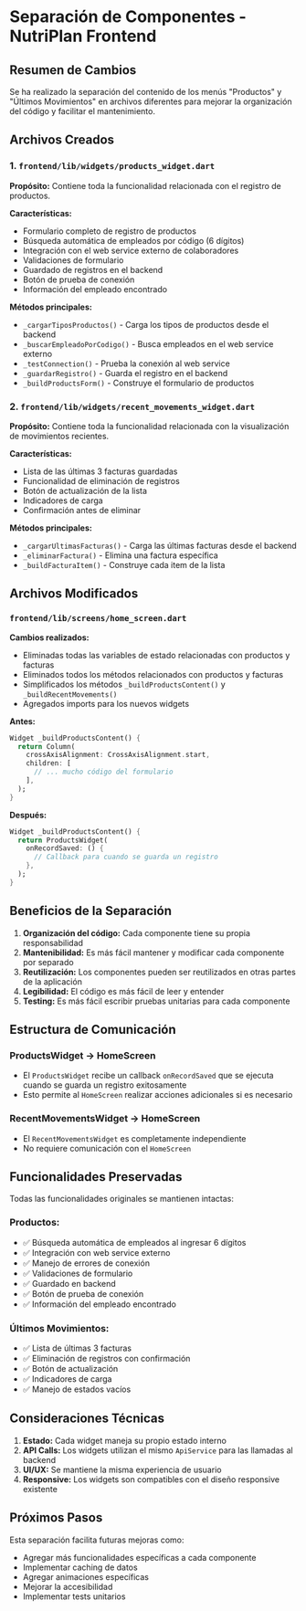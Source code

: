# Separación de Componentes - NutriPlan Frontend

## Resumen de Cambios

Se ha realizado la separación del contenido de los menús "Productos" y "Últimos Movimientos" en archivos diferentes para mejorar la organización del código y facilitar el mantenimiento.

## Archivos Creados

### 1. `frontend/lib/widgets/products_widget.dart`

**Propósito:** Contiene toda la funcionalidad relacionada con el registro de productos.

**Características:**
- Formulario completo de registro de productos
- Búsqueda automática de empleados por código (6 dígitos)
- Integración con el web service externo de colaboradores
- Validaciones de formulario
- Guardado de registros en el backend
- Botón de prueba de conexión
- Información del empleado encontrado

**Métodos principales:**
- `_cargarTiposProductos()` - Carga los tipos de productos desde el backend
- `_buscarEmpleadoPorCodigo()` - Busca empleados en el web service externo
- `_testConnection()` - Prueba la conexión al web service
- `_guardarRegistro()` - Guarda el registro en el backend
- `_buildProductsForm()` - Construye el formulario de productos

### 2. `frontend/lib/widgets/recent_movements_widget.dart`

**Propósito:** Contiene toda la funcionalidad relacionada con la visualización de movimientos recientes.

**Características:**
- Lista de las últimas 3 facturas guardadas
- Funcionalidad de eliminación de registros
- Botón de actualización de la lista
- Indicadores de carga
- Confirmación antes de eliminar

**Métodos principales:**
- `_cargarUltimasFacturas()` - Carga las últimas facturas desde el backend
- `_eliminarFactura()` - Elimina una factura específica
- `_buildFacturaItem()` - Construye cada item de la lista

## Archivos Modificados

### `frontend/lib/screens/home_screen.dart`

**Cambios realizados:**
- Eliminadas todas las variables de estado relacionadas con productos y facturas
- Eliminados todos los métodos relacionados con productos y facturas
- Simplificados los métodos `_buildProductsContent()` y `_buildRecentMovements()`
- Agregados imports para los nuevos widgets

**Antes:**
```dart
Widget _buildProductsContent() {
  return Column(
    crossAxisAlignment: CrossAxisAlignment.start,
    children: [
      // ... mucho código del formulario
    ],
  );
}
```

**Después:**
```dart
Widget _buildProductsContent() {
  return ProductsWidget(
    onRecordSaved: () {
      // Callback para cuando se guarda un registro
    },
  );
}
```

## Beneficios de la Separación

1. **Organización del código:** Cada componente tiene su propia responsabilidad
2. **Mantenibilidad:** Es más fácil mantener y modificar cada componente por separado
3. **Reutilización:** Los componentes pueden ser reutilizados en otras partes de la aplicación
4. **Legibilidad:** El código es más fácil de leer y entender
5. **Testing:** Es más fácil escribir pruebas unitarias para cada componente

## Estructura de Comunicación

### ProductsWidget → HomeScreen
- El `ProductsWidget` recibe un callback `onRecordSaved` que se ejecuta cuando se guarda un registro exitosamente
- Esto permite al `HomeScreen` realizar acciones adicionales si es necesario

### RecentMovementsWidget → HomeScreen
- El `RecentMovementsWidget` es completamente independiente
- No requiere comunicación con el `HomeScreen`

## Funcionalidades Preservadas

Todas las funcionalidades originales se mantienen intactas:

### Productos:
- ✅ Búsqueda automática de empleados al ingresar 6 dígitos
- ✅ Integración con web service externo
- ✅ Manejo de errores de conexión
- ✅ Validaciones de formulario
- ✅ Guardado en backend
- ✅ Botón de prueba de conexión
- ✅ Información del empleado encontrado

### Últimos Movimientos:
- ✅ Lista de últimas 3 facturas
- ✅ Eliminación de registros con confirmación
- ✅ Botón de actualización
- ✅ Indicadores de carga
- ✅ Manejo de estados vacíos

## Consideraciones Técnicas

1. **Estado:** Cada widget maneja su propio estado interno
2. **API Calls:** Los widgets utilizan el mismo `ApiService` para las llamadas al backend
3. **UI/UX:** Se mantiene la misma experiencia de usuario
4. **Responsive:** Los widgets son compatibles con el diseño responsive existente

## Próximos Pasos

Esta separación facilita futuras mejoras como:
- Agregar más funcionalidades específicas a cada componente
- Implementar caching de datos
- Agregar animaciones específicas
- Mejorar la accesibilidad
- Implementar tests unitarios 